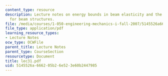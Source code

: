 ```yaml
---
content_type: resource
description: Lecture notes on energy bounds in beam elasticity and the stress method
  for beam structures.
file: /media/courses/1-050-engineering-mechanics-i-fall-2007/5145526a666205b26e523e60b2447985_lec31.pdf
file_type: application/pdf
learning_resource_types:
- Lecture Notes
ocw_type: OCWFile
parent_title: Lecture Notes
parent_type: CourseSection
resourcetype: Document
title: lec31.pdf
uid: 5145526a-6662-05b2-6e52-3e60b2447985
---
```


